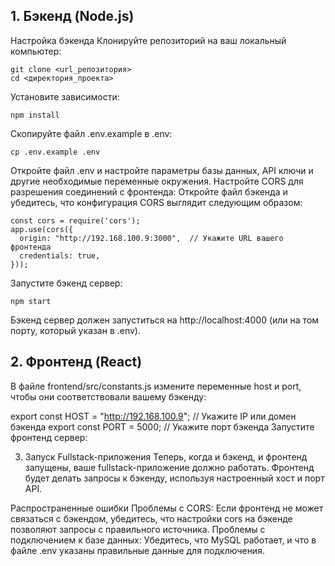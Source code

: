 ## 1. Бэкенд (Node.js)
Настройка бэкенда
Клонируйте репозиторий на ваш локальный компьютер:

```
git clone <url_репозитория>
cd <директория_проекта>
```

Установите зависимости:
```
npm install
```
Скопируйте файл .env.example в .env:

```
cp .env.example .env
```

Откройте файл .env и настройте параметры базы данных, API ключи и другие необходимые переменные окружения.
Настройте CORS для разрешения соединений с фронтенда:
Откройте файл бэкенда и убедитесь, что конфигурация CORS выглядит следующим образом:

```
const cors = require('cors');
app.use(cors({
  origin: "http://192.168.100.9:3000",  // Укажите URL вашего фронтенда
  credentials: true,
}));
```

Запустите бэкенд сервер:

```
npm start
```
Бэкенд сервер должен запуститься на http://localhost:4000 (или на том порту, который указан в .env).

## 2. Фронтенд (React)

В файле frontend/src/constants.js измените переменные host и port, чтобы они соответствовали вашему бэкенду:

export const HOST = "http://192.168.100.9";  // Укажите IP или домен бэкенда
export const PORT = 5000;  // Укажите порт бэкенда
Запустите фронтенд сервер:


3. Запуск Fullstack-приложения
Теперь, когда и бэкенд, и фронтенд запущены, ваше fullstack-приложение должно работать. Фронтенд будет делать запросы к бэкенду, используя настроенный хост и порт API.

Распространенные ошибки
Проблемы с CORS: Если фронтенд не может связаться с бэкендом, убедитесь, что настройки cors на бэкенде позволяют запросы с правильного источника.
Проблемы с подключением к базе данных: Убедитесь, что MySQL работает, и что в файле .env указаны правильные данные для подключения.